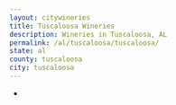 ```yaml
---
layout: citywineries
title: Tuscaloosa Wineries
description: Wineries in Tuscaloosa, AL
permalink: /al/tuscaloosa/tuscaloosa/
state: al
county: tuscaloosa
city: tuscaloosa
---
```

-
